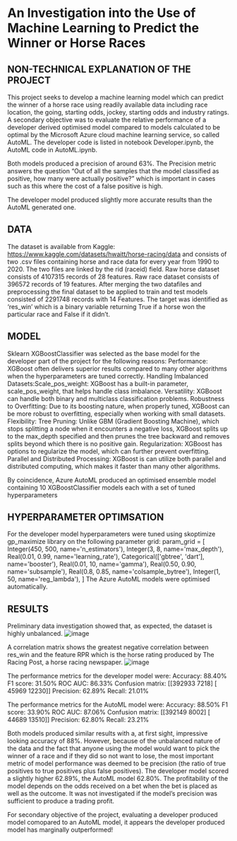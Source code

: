 # An Investigation into the Use of Machine Learning to Predict the Winner or Horse Races 

## NON-TECHNICAL EXPLANATION OF THE PROJECT
This project seeks to develop a machine learning model which can predict the winner of a horse race using readily available data including race location, the going, starting odds, jockey, starting odds and industry ratings.
A secondary objective was to evaluate the relative performance of a developer derived optimised model compared to models calculated to be optimal by the Microsoft Azure cloud machine learning service, so called AutoML. The developer code is listed in notebook Developer.ipynb, the AutoML code in AutoML.ipynb.

Both models produced a precision of around 63%. The Precision metric answers the question “Out of all the samples that the model classified as positive, how many were actually positive?” which is important in cases such as this where the cost of a false positive is high.

The developer model produced slightly more accurate results than the AutoML generated one.

## DATA
The dataset is available from Kaggle: https://www.kaggle.com/datasets/hwaitt/horse-racing/data and consists of two .csv files containing horse and race data for every year from 1990 to 2020. The two files are linked by the rid (raceid) field. 
Raw horse dataset consists of 4107315 records of 28 features.
Raw race dataset consists of 396572 records of 19 features.
After merging the two datafiles and preprocessing the final dataset to be applied to train and test models consisted of 2291748 records with 14
Features.
The target was identified as ‘res_win’ which is a binary variable returning True if a horse won the particular race and False if it didn’t.
## MODEL 
Sklearn XGBoostClassifier was selected as the base model for the developer part of the project for the following reasons: 
Performance: XGBoost often delivers superior results compared to many other algorithms when the hyperparameters are tuned correctly.
Handling Imbalanced Datasets:Scale_pos_weight: XGBoost has a built-in parameter, scale_pos_weight, that helps handle class imbalance.
Versatility: XGBoost can handle both binary and multiclass classification problems.
Robustness to Overfitting: Due to its boosting nature, when properly tuned, XGBoost can be more robust to overfitting, especially when working with small datasets.
Flexibility:
Tree Pruning: Unlike GBM (Gradient Boosting Machine), which stops splitting a node when it encounters a negative loss, XGBoost splits up to the max_depth specified and then prunes the tree backward and removes splits beyond which there is no positive gain.
Regularization: XGBoost has options to regularize the model, which can further prevent overfitting.
Parallel and Distributed Processing: XGBoost is can utilize both parallel and distributed computing, which makes it faster than many other algorithms.

By coincidence, Azure AutoML produced an optimised ensemble model containing 10 XGBoostClassifier models each with a set of tuned hyperparameters

## HYPERPARAMETER OPTIMSATION
For the developer model hyperparameters were tuned using skoptimize gp_maximize library on the following parameter grid:
param_grid = [
    Integer(450, 500, name='n_estimators'),
    Integer(3, 8, name='max_depth'),
    Real(0.01, 0.99, name='learning_rate'),
    Categorical(['gbtree', 'dart'], name='booster'),
    Real(0.01, 10, name='gamma'),
    Real(0.50, 0.90, name='subsample'),
    Real(0.8, 0.85, name='colsample_bytree'),
    Integer(1, 50, name='reg_lambda'),
]
The Azure AutoML models were optimised automatically.
 
## RESULTS
Preliminary data investigation showed that, as expected, the dataset is highly unbalanced.
![image](https://github.com/qcrisp/ICBS_portfolio/assets/65131824/b4264821-8a77-4ded-b78e-7e95b60cd324)
 
A correlation matrix shows the greatest negative correlation between res_win and the feature RPR which is the horse rating produced by The Racing Post, a horse racing newspaper.
![image](https://github.com/qcrisp/ICBS_portfolio/assets/65131824/c19203ce-851c-40bb-ae8d-306e614672d7)

The performance metrics for the developer model were:
Accuracy: 88.40%
F1 score: 31.50%
ROC AUC: 86.33%
Confusion matrix:  [[392933   7218]
 [ 45969  12230]]
Precision: 62.89%
Recall: 21.01%

The performance metrics for the AutoML model were:
Accuracy: 88.50%
F1 score: 33.90%
ROC AUC: 87.06%
Confusion matrix:  [[392149   8002]
 [ 44689  13510]]
Precision: 62.80%
Recall: 23.21%

Both models produced similar results with a, at first sight, impressive looking accuracy of 88%. However, because of the unbalanced nature of the data and the fact that anyone using the model would want to pick the winner of a race and if they did so not want to lose, the most important metric of model performance was deemed to be precision (the ratio of true positives to true positives plus false positives). The developer model scored a slightly higher 62.89%, the AutoML model 62.80%. 
The profitability of the model depends on the odds received on a bet when the bet is placed as well as the outcome. It was not investigated if the model’s precision was sufficient to produce a trading profit.

For secondary objective of the project, evaluating a developer produced model comopared to an AutoML model, it appears the developer produced model has marginally outperformed!

